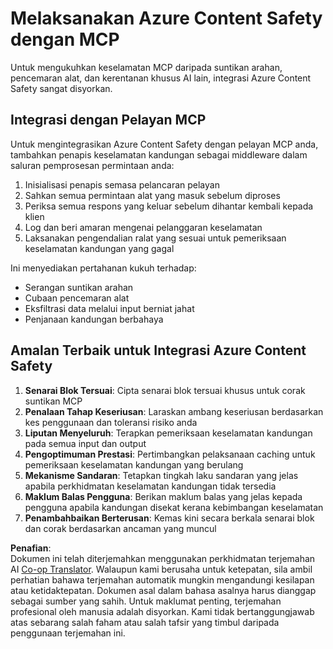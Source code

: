 <!--
CO_OP_TRANSLATOR_METADATA:
{
  "original_hash": "1b6c746d9e190deba4d8765267ffb94e",
  "translation_date": "2025-07-17T08:58:37+00:00",
  "source_file": "02-Security/azure-content-safety-implementation.md",
  "language_code": "ms"
}
-->
# Melaksanakan Azure Content Safety dengan MCP

Untuk mengukuhkan keselamatan MCP daripada suntikan arahan, pencemaran alat, dan kerentanan khusus AI lain, integrasi Azure Content Safety sangat disyorkan.

## Integrasi dengan Pelayan MCP

Untuk mengintegrasikan Azure Content Safety dengan pelayan MCP anda, tambahkan penapis keselamatan kandungan sebagai middleware dalam saluran pemprosesan permintaan anda:

1. Inisialisasi penapis semasa pelancaran pelayan  
2. Sahkan semua permintaan alat yang masuk sebelum diproses  
3. Periksa semua respons yang keluar sebelum dihantar kembali kepada klien  
4. Log dan beri amaran mengenai pelanggaran keselamatan  
5. Laksanakan pengendalian ralat yang sesuai untuk pemeriksaan keselamatan kandungan yang gagal  

Ini menyediakan pertahanan kukuh terhadap:  
- Serangan suntikan arahan  
- Cubaan pencemaran alat  
- Eksfiltrasi data melalui input berniat jahat  
- Penjanaan kandungan berbahaya  

## Amalan Terbaik untuk Integrasi Azure Content Safety

1. **Senarai Blok Tersuai**: Cipta senarai blok tersuai khusus untuk corak suntikan MCP  
2. **Penalaan Tahap Keseriusan**: Laraskan ambang keseriusan berdasarkan kes penggunaan dan toleransi risiko anda  
3. **Liputan Menyeluruh**: Terapkan pemeriksaan keselamatan kandungan pada semua input dan output  
4. **Pengoptimuman Prestasi**: Pertimbangkan pelaksanaan caching untuk pemeriksaan keselamatan kandungan yang berulang  
5. **Mekanisme Sandaran**: Tetapkan tingkah laku sandaran yang jelas apabila perkhidmatan keselamatan kandungan tidak tersedia  
6. **Maklum Balas Pengguna**: Berikan maklum balas yang jelas kepada pengguna apabila kandungan disekat kerana kebimbangan keselamatan  
7. **Penambahbaikan Berterusan**: Kemas kini secara berkala senarai blok dan corak berdasarkan ancaman yang muncul

**Penafian**:  
Dokumen ini telah diterjemahkan menggunakan perkhidmatan terjemahan AI [Co-op Translator](https://github.com/Azure/co-op-translator). Walaupun kami berusaha untuk ketepatan, sila ambil perhatian bahawa terjemahan automatik mungkin mengandungi kesilapan atau ketidaktepatan. Dokumen asal dalam bahasa asalnya harus dianggap sebagai sumber yang sahih. Untuk maklumat penting, terjemahan profesional oleh manusia adalah disyorkan. Kami tidak bertanggungjawab atas sebarang salah faham atau salah tafsir yang timbul daripada penggunaan terjemahan ini.
